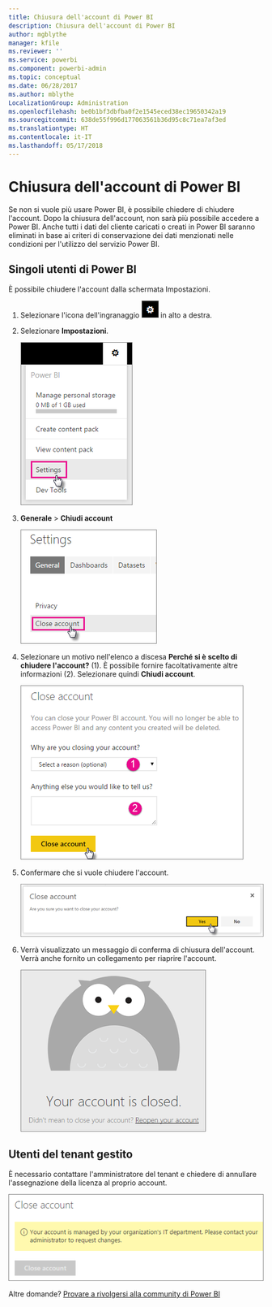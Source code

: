 ```yaml
---
title: Chiusura dell'account di Power BI
description: Chiusura dell'account di Power BI
author: mgblythe
manager: kfile
ms.reviewer: ''
ms.service: powerbi
ms.component: powerbi-admin
ms.topic: conceptual
ms.date: 06/28/2017
ms.author: mblythe
LocalizationGroup: Administration
ms.openlocfilehash: be0b1bf3dbfba0f2e1545eced38ec19650342a19
ms.sourcegitcommit: 638de55f996d177063561b36d95c8c71ea7af3ed
ms.translationtype: HT
ms.contentlocale: it-IT
ms.lasthandoff: 05/17/2018
---
```

# <a name="closing-your-power-bi-account"></a>Chiusura dell'account di Power BI
Se non si vuole più usare Power BI, è possibile chiedere di chiudere l'account.  Dopo la chiusura dell'account, non sarà più possibile accedere a Power BI.  Anche tutti i dati del cliente caricati o creati in Power BI saranno eliminati in base ai criteri di conservazione dei dati menzionati nelle condizioni per l'utilizzo del servizio Power BI.

## <a name="individual-power-bi-users"></a>Singoli utenti di Power BI
È possibile chiudere l'account dalla schermata Impostazioni.

1. Selezionare l'icona dell'ingranaggio ![](media/service-admin-closing-your-account/gear.png) in alto a destra.
2. Selezionare **Impostazioni**.
   
    ![](media/service-admin-closing-your-account/closeaccount-settings.png)
3. **Generale** > **Chiudi account**
   
    ![](media/service-admin-closing-your-account/closeaccount-settings2.png)
4. Selezionare un motivo nell'elenco a discesa **Perché si è scelto di chiudere l'account?** (1).  È possibile fornire facoltativamente altre informazioni (2). Selezionare quindi **Chiudi account**.
   
    ![](media/service-admin-closing-your-account/closeaccount-settings3.png)
5. Confermare che si vuole chiudere l'account.
   
    ![](media/service-admin-closing-your-account/closeaccount-settings4.png)
6. Verrà visualizzato un messaggio di conferma di chiusura dell'account. Verrà anche fornito un collegamento per riaprire l'account.
   
    ![](media/service-admin-closing-your-account/closeaccount-settings5.png)

## <a name="managed-tenant-users"></a>Utenti del tenant gestito
È necessario contattare l'amministratore del tenant e chiedere di annullare l'assegnazione della licenza al proprio account.

![](media/service-admin-closing-your-account/closeaccountmanaged.png)

Altre domande? [Provare a rivolgersi alla community di Power BI](http://community.powerbi.com/)

